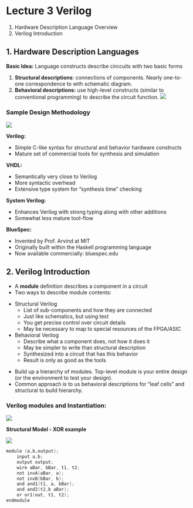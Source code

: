 # Lecture 3 Verilog

1. Hardware Description Language Overview
2. Verilog Introduction

## 1. Hardware Description Languages

**Basic Idea:**  Language constructs describe circcuits with two basic forms

1. **Structural descriptions**: connections of
components. Nearly one-to-one
correspondence to with schematic diagram.
2. **Behavioral descriptions:** use high-level
constructs (similar to conventional
programming) to describe the circuit
function.
![](https://snipboard.io/LAPtl8.jpg)

### Sample Design Methodology

![](https://snipboard.io/wXZiUf.jpg)

**Verilog:**
* Simple C-like syntax for structural and behavior hardware constructs
* Mature set of commercial tools for synthesis and simulation

**VHDL:**
* Semantically very close to Verilog
* More syntactic overhead
* Extensive type system for “synthesis time” checking

**System Verilog:**
* Enhances Verilog with strong typing along with other additions
* Somewhat less mature tool-flow

**BlueSpec:**
* Invented by Prof. Arvind at MIT
* Originally built within the Haskell programming language
* Now available commercially: bluespec.edu


## 2. Verilog Introduction

* A **module** definition describes a component in a circuit
* Two ways to describe module contents:
- Structural Verilog
    * List of sub-components and how they are connected
    * Just like schematics, but using text
    * You get precise control over circuit details
    * May be necessary to map to special resources of the FPGA/ASIC
- Behavioral Verilog
    * Describe what a component does, not how it does it
    * May be simpler to write than structural description
    * Synthesized into a circuit that has this behavior
    * Result is only as good as the tools
* Build up a hierarchy of modules. Top-level module is your
entire design (or the environment to test your design).
* Common approach is to us behavioral descriptions for
“leaf cells” and structural to build hierarchy.

### Verilog modules and Instantiation:

![](https://snipboard.io/yfd1aF.jpg)

**Structural Model - XOR example**

![](https://snipboard.io/VfQxI8.jpg)

```c
module (a,b,output);
    input a,b;
    output output;
    wire aBar, bBar, t1, t2;
    not invA(aBar, a);
    not invB(bBar, b);
    and and1(t1, a, bBar);
    and and2(t2,b aBar);
    or or1(out, t1, t2);
endmodule
```
